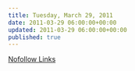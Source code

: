 ```yaml
---
title: Tuesday, March 29, 2011
date: 2011-03-29 06:00:00+00:00
updated: 2011-03-29 06:00:00+00:00
published: true
---
```


[Nofollow Links](/nofollow-links/)

